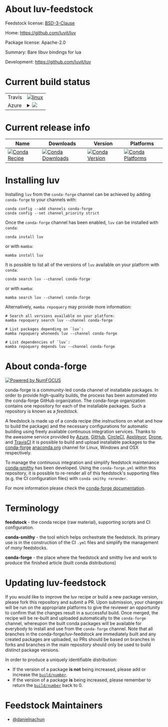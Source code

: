 About luv-feedstock
===================

Feedstock license: [BSD-3-Clause](https://github.com/conda-forge/luv-feedstock/blob/main/LICENSE.txt)

Home: https://github.com/luvit/luv

Package license: Apache-2.0

Summary: Bare libuv bindings for lua

Development: https://github.com/luvit/luv

Current build status
====================


<table><tr>
    <td>Travis</td>
    <td>
      <a href="https://app.travis-ci.com/conda-forge/luv-feedstock">
        <img alt="linux" src="https://img.shields.io/travis/com/conda-forge/luv-feedstock/main.svg?label=Linux">
      </a>
    </td>
  </tr>
    
  <tr>
    <td>Azure</td>
    <td>
      <details>
        <summary>
          <a href="https://dev.azure.com/conda-forge/feedstock-builds/_build/latest?definitionId=19278&branchName=main">
            <img src="https://dev.azure.com/conda-forge/feedstock-builds/_apis/build/status/luv-feedstock?branchName=main">
          </a>
        </summary>
        <table>
          <thead><tr><th>Variant</th><th>Status</th></tr></thead>
          <tbody><tr>
              <td>linux_64</td>
              <td>
                <a href="https://dev.azure.com/conda-forge/feedstock-builds/_build/latest?definitionId=19278&branchName=main">
                  <img src="https://dev.azure.com/conda-forge/feedstock-builds/_apis/build/status/luv-feedstock?branchName=main&jobName=linux&configuration=linux%20linux_64_" alt="variant">
                </a>
              </td>
            </tr><tr>
              <td>linux_aarch64</td>
              <td>
                <a href="https://dev.azure.com/conda-forge/feedstock-builds/_build/latest?definitionId=19278&branchName=main">
                  <img src="https://dev.azure.com/conda-forge/feedstock-builds/_apis/build/status/luv-feedstock?branchName=main&jobName=linux&configuration=linux%20linux_aarch64_" alt="variant">
                </a>
              </td>
            </tr><tr>
              <td>osx_64</td>
              <td>
                <a href="https://dev.azure.com/conda-forge/feedstock-builds/_build/latest?definitionId=19278&branchName=main">
                  <img src="https://dev.azure.com/conda-forge/feedstock-builds/_apis/build/status/luv-feedstock?branchName=main&jobName=osx&configuration=osx%20osx_64_" alt="variant">
                </a>
              </td>
            </tr><tr>
              <td>osx_arm64</td>
              <td>
                <a href="https://dev.azure.com/conda-forge/feedstock-builds/_build/latest?definitionId=19278&branchName=main">
                  <img src="https://dev.azure.com/conda-forge/feedstock-builds/_apis/build/status/luv-feedstock?branchName=main&jobName=osx&configuration=osx%20osx_arm64_" alt="variant">
                </a>
              </td>
            </tr><tr>
              <td>win_64</td>
              <td>
                <a href="https://dev.azure.com/conda-forge/feedstock-builds/_build/latest?definitionId=19278&branchName=main">
                  <img src="https://dev.azure.com/conda-forge/feedstock-builds/_apis/build/status/luv-feedstock?branchName=main&jobName=win&configuration=win%20win_64_" alt="variant">
                </a>
              </td>
            </tr>
          </tbody>
        </table>
      </details>
    </td>
  </tr>
</table>

Current release info
====================

| Name | Downloads | Version | Platforms |
| --- | --- | --- | --- |
| [![Conda Recipe](https://img.shields.io/badge/recipe-luv-green.svg)](https://anaconda.org/conda-forge/luv) | [![Conda Downloads](https://img.shields.io/conda/dn/conda-forge/luv.svg)](https://anaconda.org/conda-forge/luv) | [![Conda Version](https://img.shields.io/conda/vn/conda-forge/luv.svg)](https://anaconda.org/conda-forge/luv) | [![Conda Platforms](https://img.shields.io/conda/pn/conda-forge/luv.svg)](https://anaconda.org/conda-forge/luv) |

Installing luv
==============

Installing `luv` from the `conda-forge` channel can be achieved by adding `conda-forge` to your channels with:

```
conda config --add channels conda-forge
conda config --set channel_priority strict
```

Once the `conda-forge` channel has been enabled, `luv` can be installed with `conda`:

```
conda install luv
```

or with `mamba`:

```
mamba install luv
```

It is possible to list all of the versions of `luv` available on your platform with `conda`:

```
conda search luv --channel conda-forge
```

or with `mamba`:

```
mamba search luv --channel conda-forge
```

Alternatively, `mamba repoquery` may provide more information:

```
# Search all versions available on your platform:
mamba repoquery search luv --channel conda-forge

# List packages depending on `luv`:
mamba repoquery whoneeds luv --channel conda-forge

# List dependencies of `luv`:
mamba repoquery depends luv --channel conda-forge
```


About conda-forge
=================

[![Powered by
NumFOCUS](https://img.shields.io/badge/powered%20by-NumFOCUS-orange.svg?style=flat&colorA=E1523D&colorB=007D8A)](https://numfocus.org)

conda-forge is a community-led conda channel of installable packages.
In order to provide high-quality builds, the process has been automated into the
conda-forge GitHub organization. The conda-forge organization contains one repository
for each of the installable packages. Such a repository is known as a *feedstock*.

A feedstock is made up of a conda recipe (the instructions on what and how to build
the package) and the necessary configurations for automatic building using freely
available continuous integration services. Thanks to the awesome service provided by
[Azure](https://azure.microsoft.com/en-us/services/devops/), [GitHub](https://github.com/),
[CircleCI](https://circleci.com/), [AppVeyor](https://www.appveyor.com/),
[Drone](https://cloud.drone.io/welcome), and [TravisCI](https://travis-ci.com/)
it is possible to build and upload installable packages to the
[conda-forge](https://anaconda.org/conda-forge) [anaconda.org](https://anaconda.org/)
channel for Linux, Windows and OSX respectively.

To manage the continuous integration and simplify feedstock maintenance
[conda-smithy](https://github.com/conda-forge/conda-smithy) has been developed.
Using the ``conda-forge.yml`` within this repository, it is possible to re-render all of
this feedstock's supporting files (e.g. the CI configuration files) with ``conda smithy rerender``.

For more information please check the [conda-forge documentation](https://conda-forge.org/docs/).

Terminology
===========

**feedstock** - the conda recipe (raw material), supporting scripts and CI configuration.

**conda-smithy** - the tool which helps orchestrate the feedstock.
                   Its primary use is in the construction of the CI ``.yml`` files
                   and simplify the management of *many* feedstocks.

**conda-forge** - the place where the feedstock and smithy live and work to
                  produce the finished article (built conda distributions)


Updating luv-feedstock
======================

If you would like to improve the luv recipe or build a new
package version, please fork this repository and submit a PR. Upon submission,
your changes will be run on the appropriate platforms to give the reviewer an
opportunity to confirm that the changes result in a successful build. Once
merged, the recipe will be re-built and uploaded automatically to the
`conda-forge` channel, whereupon the built conda packages will be available for
everybody to install and use from the `conda-forge` channel.
Note that all branches in the conda-forge/luv-feedstock are
immediately built and any created packages are uploaded, so PRs should be based
on branches in forks and branches in the main repository should only be used to
build distinct package versions.

In order to produce a uniquely identifiable distribution:
 * If the version of a package **is not** being increased, please add or increase
   the [``build/number``](https://docs.conda.io/projects/conda-build/en/latest/resources/define-metadata.html#build-number-and-string).
 * If the version of a package **is** being increased, please remember to return
   the [``build/number``](https://docs.conda.io/projects/conda-build/en/latest/resources/define-metadata.html#build-number-and-string)
   back to 0.

Feedstock Maintainers
=====================

* [@danielnachun](https://github.com/danielnachun/)

